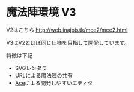 # 魔法陣環境 V3

V2はこちら http://web.inajob.tk/mce2/mce2.html

V3はV2とほぼ同じ仕様を目指して開発しています。

特徴は下記

- SVGレンダラ
- URLによる魔法陣の共有
- <a href="https://ace.c9.io/">Ace</a>による開発しやすいエディタ
